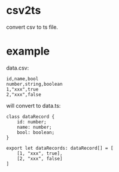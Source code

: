 # csv2ts
convert csv to ts file.

# example
data.csv:
```
id,name,bool
number,string,boolean
1,"xxx",true
2,"xxx",false
```

will convert to data.ts:

```
class dataRecord {
    id: number;
    name: number;
    bool: boolean;
}

export let dataRecords: dataRecord[] = [
    [1, "xxx", true],
    [2, "xxx", false]
]
```